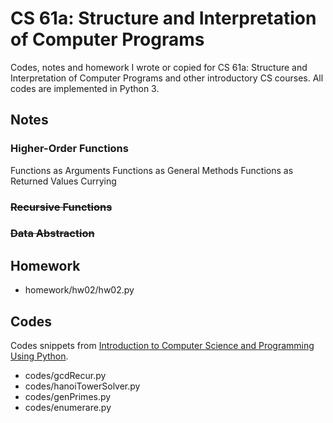 # CS 61a: Structure and Interpretation of Computer Programs
Codes, notes and homework I wrote or copied for CS 61a: Structure and Interpretation of Computer Programs and other introductory CS courses. All codes are implemented in Python 3.

## Notes
### Higher-Order Functions
Functions as Arguments
Functions as General Methods
Functions as Returned Values
Currying
### ~~Recursive Functions~~

### ~~Data Abstraction~~

## Homework
- homework/hw02/hw02.py

## Codes
Codes snippets from [Introduction to Computer Science and Programming Using Python](https://courses.edx.org/courses/course-v1:MITx+6.00.1x+2T2017/course/).

- codes/gcdRecur.py
- codes/hanoiTowerSolver.py
- codes/genPrimes.py
- codes/enumerare.py

